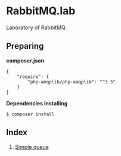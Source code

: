 # RabbitMQ.lab

Laboratory of RabbitMQ.

## Preparing

**composer.json**

```composer
{
    "require": {
        "php-amqplib/php-amqplib": "^3.5"
    }
}
```

**Dependencies installing**

`$ composer install`

## Index

1. [Simple queue](./simple_queue/README.md)
